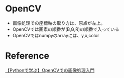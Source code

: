 # OpenCV

* 画像処理での座標軸の取り方は、原点が左上。
* OpenCVでは画素の順番が(B,G,R)の順番で入っている
* OpenCVではnumpyのarrayには、y,x,color

# Reference
[【Pythonで学ぶ】OpenCVでの画像処理入門](https://www.udemy.com/pythonopencv/learn/v4/content)